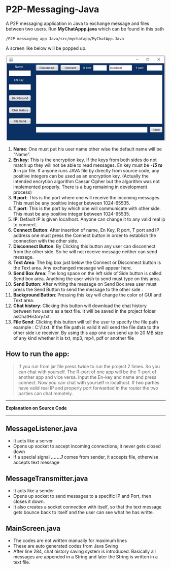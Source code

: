 # P2P-Messaging-Java
A P2P messaging application in Java to exchange message and files between two users. Run **MyChatAppp.java** which can be found in this path
```
/P2P messaging app Java/src/mychatapp/MyChatApp.Java
```
A screen like below will be popped up.

![ChatApp](doc/p2p.png)

1. **Name**: One must put his user name other wise the default name will be “Name”.
2. **En key**: This is the encryption key. If the keys from both sides do not match up they will not be able to read messages. En key must be ***-15 to 5*** in jar file. If
anyone runs JAVA file by directly from source code, any positive integers can be used as an encryption key. (Actually the intended encrytion algorithm Caesar Cipher but the algorithm was not implemented properly. There is a bug remaining in development process)
3. **R port**: This is the port where one will receive the incoming messages. This must be any positive integer between 1024-65535.
4. **T port**: This is the port by which one will communicate with other side. This must be any positive integer between 1024-65535.
5. **IP**: Default IP is given localhost. Anyone can change it to any valid real ip to connect.
6. **Connect Button**: After insertion of name, En Key, R port, T port and IP address one must press the Connect button in order to establish the connection with the other side.
7. **Disconnect Button**: By Clicking this button any user can disconnect from the other side. So he will not receive message neither can send message.
8. **Text Area**: The big box just below the Connect or Disconnect button is the Text area. Any exchanged message will appear here.
9. **Send Box Area**: The long space on the left side of Side button is called Send box area. Anything the user wish to send must type on this area.
10. **Send Button**: After writing the message on Send Box area user must press the Send Button to send the message to the other side .
11. **Background Button**: Pressing this key will change the color of GUI and Text area.
12. **Chat history**: Clicking this button will download the chat history between two users as a text file. It will be saved in the project folder asChatHistory.txt.
13. **File Send**: Clicking this button will tell the user to specify the file path example : C:\1.txt. If the file path is valid it will send the file data to the other side i.e receiver. By using this app one can send up to 20 MB size of any kind whether it is txt, mp3, mp4, pdf or another file

## How to run the app:
>If you run from jar file press twice to run the project 2 times. So you can chat with yourself. The R-port of one app will be the T-port of another app and vice versa. Input the En-key and name and press connect. Now you can chat with yourself in localhost. If two parties have valid real IP and properly port forwarded in the router the two parties can chat remotely.

___
**Explanation on Source Code**
___

## MessageListener.java

  - It acts like a server
  - Opens up socket to accept incoming connections, it never gets closed down
  - If a special signal ***.......1*** comes from sender, it accepts file, otherwise accepts text message

## MessageTransmitter.java

  - It acts like a sender
  - Opens up socket to send messages to a specific IP and Port, then closes it down.
  - It also creates a socket connection with itself, so that the text message gets bounce back to itself and the user can see what he has writte.

## MainScreen.java

  - The codes are not written manually for maximum lines
  - These are auto generated codes from Java Swing
  - After line 284, chat history saving system is introduced. Basically all messages are appended in a String and later the String is written in a text file.
























